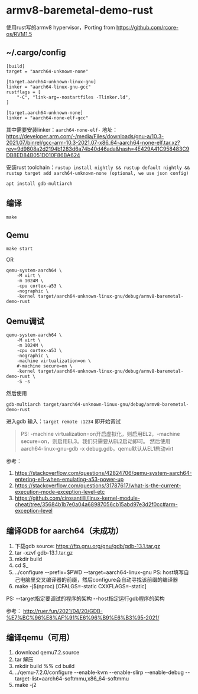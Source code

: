 # armv8-baremetal-demo-rust

使用rust写的armv8 hypervisor，Porting from 
https://github.com/rcore-os/RVM1.5

## ~/.cargo/config
```shell
[build]
target = "aarch64-unknown-none"

[target.aarch64-unknown-linux-gnu]
linker = "aarch64-linux-gnu-gcc"
rustflags = [
    "-C", "link-arg=-nostartfiles -Tlinker.ld",
]

[target.aarch64-unknown-none]
linker = "aarch64-none-elf-gcc"
```
其中需要安装linker：`aarch64-none-elf-` 地址：https://developer.arm.com/-/media/Files/downloads/gnu-a/10.3-2021.07/binrel/gcc-arm-10.3-2021.07-x86_64-aarch64-none-elf.tar.xz?rev=9d9808a2d2194b1283d6a74b40d46ada&hash=4E429A41C958483C9DB8ED84B051D010F86BA624

安装rust toolchain：`rustup install nightly && rustup default nightly && rustup target add aarch64-unknown-none (optional, we use json config)`

`apt install gdb-multiarch`

## 编译
```shell
make
```

## Qemu
```shell
make start
```
OR
```shell
qemu-system-aarch64 \
    -M virt \
    -m 1024M \
    -cpu cortex-a53 \
    -nographic \
    -kernel target/aarch64-unknown-linux-gnu/debug/armv8-baremetal-demo-rust
```
## Qemu调试
```shell
qemu-system-aarch64 \
    -M virt \
    -m 1024M \
    -cpu cortex-a53 \
    -nographic \
    -machine virtualization=on \ 
    #-machine secure=on \
    -kernel target/aarch64-unknown-linux-gnu/debug/armv8-baremetal-demo-rust \
    -S -s
```
然后使用

`gdb-multiarch target/aarch64-unknown-linux-gnu/debug/armv8-baremetal-demo-rust `

进入gdb 输入：`target remote :1234` 即开始调试
> PS: -machine virtualization=on开启虚拟化，则启用EL2，-machine secure=on，则启用EL3。我们只需要从EL2启动即可。
然后使用aarch64-linux-gnu-gdb -x debug.gdb。qemu默认从EL1启动virt

参考：
1. https://stackoverflow.com/questions/42824706/qemu-system-aarch64-entering-el1-when-emulating-a53-power-up
2. https://stackoverflow.com/questions/31787617/what-is-the-current-execution-mode-exception-level-etc
3. https://github.com/cirosantilli/linux-kernel-module-cheat/tree/35684b1b7e0a04a68987056cb15abd97e3d2f0cc#arm-exception-level

## 编译GDB for aarch64（未成功）
1. 下载gdb source: https://ftp.gnu.org/gnu/gdb/gdb-13.1.tar.gz
2. tar -xzvf gdb-13.1.tar.gz
3. mkdir build 
4. cd $_
5. ../configure --prefix=$PWD --target=aarch64-linux-gnu
PS: host填写自己电脑里交叉编译器的前缀，然后configure会自动寻找该前缀的编译器
6. make -j$(nproc) [CFALGS=-static CXXFLAGS=-static]

PS: --target指定要调试的程序的架构 --host指定运行gdb程序的架构

参考：
http://ruer.fun/2021/04/20/GDB-%E7%BC%96%E8%AF%91%E6%96%B9%E6%B3%95-2021/
## 编译qemu（可用）
1. download qemu7.2.source
2. tar 解压
3. mkdir build %% cd build
4. ../qemu-7.2.0/configure --enable-kvm --enable-slirp --enable-debug --target-list=aarch64-softmmu,x86_64-softmmu
5. make -j2